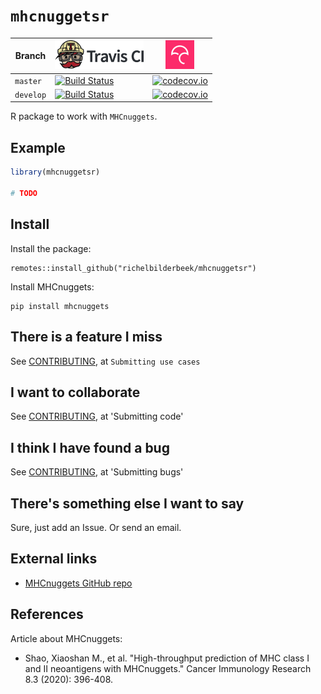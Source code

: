 # `mhcnuggetsr`

Branch   |[![Travis CI logo](man/figures/TravisCI.png)](https://travis-ci.org)                                                                        |[![Codecov logo](man/figures/Codecov.png)](https://www.codecov.io)
---------|--------------------------------------------------------------------------------------------------------------------------------------------|------------------------------------------------------------------------------------------------------------------------------------------------------------------------
`master `|[![Build Status](https://travis-ci.org/richelbilderbeek/mhcnuggetsr.svg?branch=master)](https://travis-ci.org/richelbilderbeek/mhcnuggetsr) |[![codecov.io](https://codecov.io/github/richelbilderbeek/mhcnuggetsr/coverage.svg?branch=master)](https://codecov.io/github/richelbilderbeek/mhcnuggetsr/branch/master)
`develop`|[![Build Status](https://travis-ci.org/richelbilderbeek/mhcnuggetsr.svg?branch=develop)](https://travis-ci.org/richelbilderbeek/mhcnuggetsr)|[![codecov.io](https://codecov.io/github/richelbilderbeek/mhcnuggetsr/coverage.svg?branch=develop)](https://codecov.io/github/richelbilderbeek/mhcnuggetsr/branch/develop)

R package to work with `MHCnuggets`.


## Example

```r
library(mhcnuggetsr)

# TODO
```

## Install

Install the package:

```
remotes::install_github("richelbilderbeek/mhcnuggetsr")
```

Install MHCnuggets:

```
pip install mhcnuggets
```

## There is a feature I miss

See [CONTRIBUTING](CONTRIBUTING.md), at `Submitting use cases`

## I want to collaborate

See [CONTRIBUTING](CONTRIBUTING.md), at 'Submitting code'

## I think I have found a bug

See [CONTRIBUTING](CONTRIBUTING.md), at 'Submitting bugs' 

## There's something else I want to say

Sure, just add an Issue. Or send an email.

## External links

 * [MHCnuggets GitHub repo](https://github.com/KarchinLab/mhcnuggets)
 
## References

Article about MHCnuggets:

 * Shao, Xiaoshan M., et al. "High-throughput prediction of MHC class I and II neoantigens with MHCnuggets." Cancer Immunology Research 8.3 (2020): 396-408.

